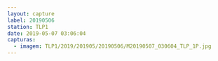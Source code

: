 ```yaml
---
layout: capture
label: 20190506
station: TLP1
date: 2019-05-07 03:06:04
capturas:
  - imagem: TLP1/2019/201905/20190506/M20190507_030604_TLP_1P.jpg
---
```

